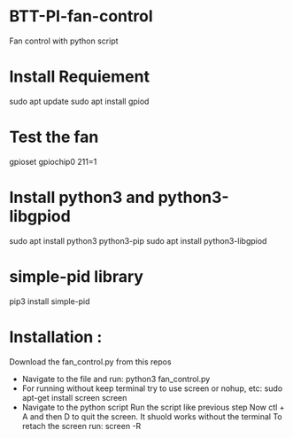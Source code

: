 # BTT-PI-fan-control
Fan control with python script

# Install Requiement
sudo apt update
sudo apt install gpiod

# Test the fan
gpioset gpiochip0 211=1

# Install python3 and python3-libgpiod
sudo apt install python3 python3-pip
sudo apt install python3-libgpiod

# simple-pid library
pip3 install simple-pid

# Installation :
Download the fan_control.py from this repos
- Navigate to the file and run: python3 fan_control.py
- For running without keep terminal try to use screen or nohup, etc:
sudo apt-get install screen
screen
- Navigate to the python script
Run the script like previous step
Now ctl + A and then D to quit the screen. It shuold works without the terminal
To retach the screen run: screen -R



